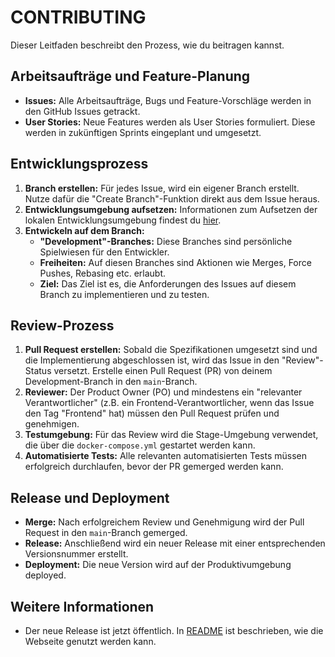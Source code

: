 # CONTRIBUTING

Dieser Leitfaden beschreibt den Prozess, wie du beitragen kannst.

## Arbeitsaufträge und Feature-Planung

-   **Issues:** Alle Arbeitsaufträge, Bugs und Feature-Vorschläge werden in den GitHub Issues getrackt.
-   **User Stories:** Neue Features werden als User Stories formuliert. Diese werden in zukünftigen Sprints eingeplant und umgesetzt.

## Entwicklungsprozess

1.  **Branch erstellen:** Für jedes Issue, wird ein eigener Branch erstellt. Nutze dafür die "Create Branch"-Funktion direkt aus dem Issue heraus.
2.  **Entwicklungsumgebung aufsetzen:** Informationen zum Aufsetzen der lokalen Entwicklungsumgebung findest du [hier](development.md).
3.  **Entwickeln auf dem Branch:**
    -   **"Development"-Branches:** Diese Branches sind persönliche Spielwiesen für den Entwickler.
    -   **Freiheiten:** Auf diesen Branches sind Aktionen wie Merges, Force Pushes, Rebasing etc. erlaubt.
    -   **Ziel:** Das Ziel ist es, die Anforderungen des Issues auf diesem Branch zu implementieren und zu testen.

## Review-Prozess

1.  **Pull Request erstellen:** Sobald die Spezifikationen umgesetzt sind und die Implementierung abgeschlossen ist, wird das Issue in den "Review"-Status versetzt. Erstelle einen Pull Request (PR) von deinem Development-Branch in den `main`-Branch.
2.  **Reviewer:** Der Product Owner (PO) und mindestens ein "relevanter Verantwortlicher" (z.B. ein Frontend-Verantwortlicher, wenn das Issue den Tag "Frontend" hat) müssen den Pull Request prüfen und genehmigen.
3.  **Testumgebung:** Für das Review wird die Stage-Umgebung verwendet, die über die `docker-compose.yml` gestartet werden kann.
4.  **Automatisierte Tests:** Alle relevanten automatisierten Tests müssen erfolgreich durchlaufen, bevor der PR gemerged werden kann.

## Release und Deployment

-   **Merge:** Nach erfolgreichem Review und Genehmigung wird der Pull Request in den `main`-Branch gemerged.
-   **Release:** Anschließend wird ein neuer Release mit einer entsprechenden Versionsnummer erstellt.
-   **Deployment:** Die neue Version wird auf der Produktivumgebung deployed.

## Weitere Informationen

-   Der neue Release ist jetzt öffentlich. In [README](/README.md) ist beschrieben, wie die Webseite genutzt werden kann.
